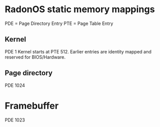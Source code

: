 # RadonOS static memory mappings

PDE = Page Directory Entry
PTE = Page Table Entry

## Kernel

PDE 1
Kernel starts at PTE 512. Earlier entries are identity mapped and reserved for BIOS/Hardware.

## Page directory

PDE 1024

# Framebuffer

PDE 1023
